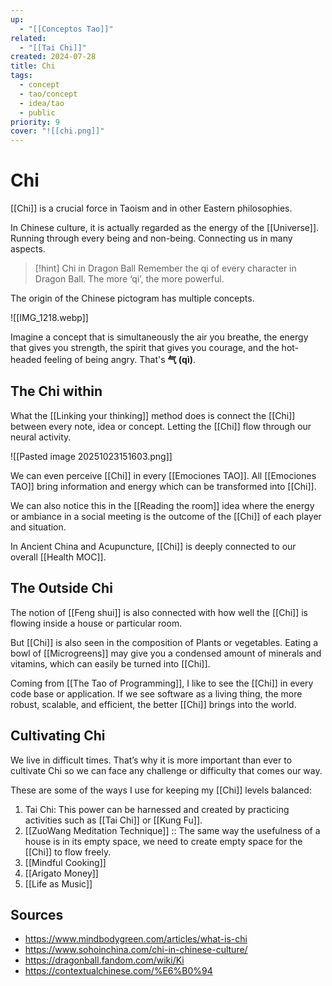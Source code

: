 ```yaml
---
up:
  - "[[Conceptos Tao]]"
related:
  - "[[Tai Chi]]"
created: 2024-07-28
title: Chi
tags:
  - concept
  - tao/concept
  - idea/tao
  - public
priority: 9
cover: "![[chi.png]]"
---
```

# Chi 

[[Chi]] is a crucial force in Taoism and in other Eastern philosophies. 

In Chinese culture, it is actually regarded as the energy of the [[Universe]]. Running through every being and non-being. Connecting us in many aspects. 

> [!hint] Chi in Dragon Ball
> Remember the qi of every character in Dragon Ball. The more ‘qi’, the more powerful. 

The origin of the Chinese pictogram has multiple concepts. 

![[IMG_1218.webp]]

Imagine a concept that is simultaneously the air you breathe, the energy that gives you strength, the spirit that gives you courage, and the hot-headed feeling of being angry. That's **气 (qì)**. 

## The Chi within

What the [[Linking your thinking]] method does is connect the [[Chi]] between every note, idea or concept. Letting the [[Chi]] flow through our neural activity. 

![[Pasted image 20251023151603.png]]

We can even perceive [[Chi]] in every [[Emociones TAO]]. All [[Emociones TAO]] bring information and energy which can be transformed into [[Chi]]. 

We can also notice this in the [[Reading the room]] idea where the energy or ambiance in a social meeting is the outcome of the [[Chi]] of each player and situation.

In Ancient China and Acupuncture, [[Chi]] is deeply connected to our overall [[Health MOC]]. 

## The Outside Chi

The notion of [[Feng shui]] is also connected with how well the [[Chi]] is flowing inside a house or particular room.

But [[Chi]] is also seen in the composition of Plants or vegetables. Eating a bowl of [[Microgreens]] may give you a condensed amount of minerals and vitamins, which can easily be turned into [[Chi]]. 

Coming from [[The Tao of Programming]], I like to see the [[Chi]] in every code base or application. If we see software as a living thing, the more robust, scalable, and efficient, the better [[Chi]] brings into the world.
## Cultivating Chi

We live in difficult times. That’s why it is more important than ever to cultivate Chi so we can face any challenge or difficulty that comes our way. 

These are some of the ways I use for keeping my [[Chi]] levels balanced:

1. Tai Chi: This power can be harnessed and created by practicing activities such as [[Tai Chi]] or [[Kung Fu]]. 
2. [[ZuoWang Meditation Technique]] :: The same way the usefulness of a house is in its empty space, we need to create empty space for the [[Chi]] to flow freely. 
3. [[Mindful Cooking]] 
4. [[Arigato Money]] 
5. [[Life as Music]] 




## Sources

- https://www.mindbodygreen.com/articles/what-is-chi 
- https://www.sohoinchina.com/chi-in-chinese-culture/ 
- https://dragonball.fandom.com/wiki/Ki 
- https://contextualchinese.com/%E6%B0%94 


